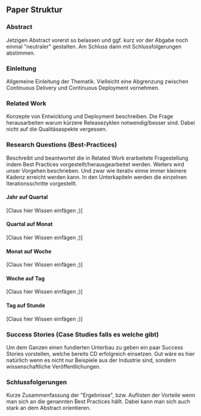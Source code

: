 ## Paper Struktur


### Abstract 

Jetzigen Abstract vorerst so belassen und ggf. kurz vor der Abgabe noch einmal
"neutraler" gestalten. Am Schluss dann mit Schlussfolgerungen abstimmen.


### Einleitung

Allgemeine Einleitung der Thematik. Vielleicht eine Abgrenzung zwischen
Continuous Delivery und Continuous Deployment vornehmen.


### Related Work

Konzepte von Entwicklung und Deployment beschreiben. Die Frage herausarbeiten
warum kürzere Releasezyklen notwendig/besser sind. Dabei nicht auf die
Qualitäsaspekte vergessen.

### Research Questions (Best-Practices)

Beschreibt und beantwortet die in Related Work erarbeitete Fragestellung indem
Best Practices vorgestellt/herausgearbeitet werden. Weiters wird unser
Vorgehen beschrieben. Und zwar wie iterativ einne immer kleinere Kadenz
erreicht werden kann. In den Unterkapiteln werden die einzelnen
Iterationsschritte vorgestellt.

#### Jahr auf Quartal
[Claus hier Wissen einfägen ;)]

#### Quartal auf Monat
[Claus hier Wissen einfägen ;)]

#### Monat auf Woche
[Claus hier Wissen einfägen ;)]

#### Woche auf Tag
[Claus hier Wissen einfägen ;)]

#### Tag auf Stunde
[Claus hier Wissen einfägen ;)]


### Success Stories (Case Studies falls es welche gibt)

Um dem Ganzen einen fundierten Unterbau zu geben ein paar Success Stories
vorstellen, welche bereits CD erfolgreich einsetzen. Gut wäre es hier
natürlich wenn es nicht nur Beispiele aus der Industrie sind, sondern
wissenschaftliche Veröffentlichungen.


### Schlussfolgerungen

Kurze Zusammenfassung der "Ergebnisse", bzw. Auflisten der Vorteile wenn man
sich an die genannten Best Practices hällt. Dabei kann man sich auch stark an
dem Abstract orientieren.
